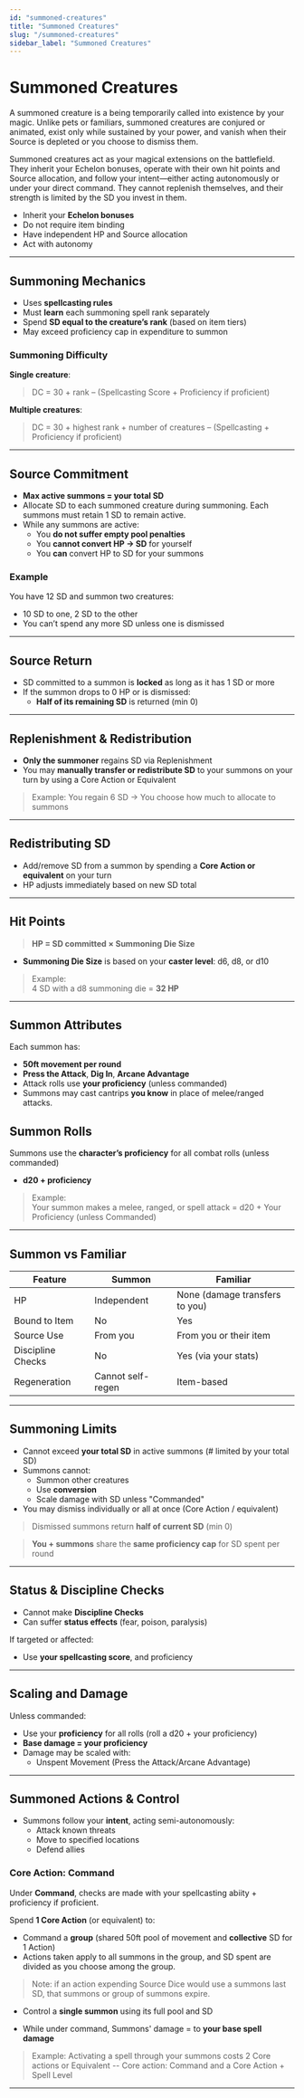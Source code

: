 ```yaml
---
id: "summoned-creatures"
title: "Summoned Creatures"
slug: "/summoned-creatures"
sidebar_label: "Summoned Creatures"
---
```


# Summoned Creatures

A summoned creature is a being temporarily called into existence by your magic. Unlike pets or familiars, summoned creatures are conjured or animated, exist only while sustained by your power, and vanish when their Source is depleted or you choose to dismiss them.

Summoned creatures act as your magical extensions on the battlefield. They inherit your Echelon bonuses, operate with their own hit points and Source allocation, and follow your intent—either acting autonomously or under your direct command. They cannot replenish themselves, and their strength is limited by the SD you invest in them.

- Inherit your **Echelon bonuses**
- Do not require item binding
- Have independent HP and Source allocation
- Act with autonomy

---

## Summoning Mechanics

- Uses **spellcasting rules**
- Must **learn** each summoning spell rank separately
- Spend **SD equal to the creature’s rank** (based on item tiers)
- May exceed proficiency cap in expenditure to summon 

### Summoning Difficulty

**Single creature**:
> DC = 30 + rank – (Spellcasting Score + Proficiency if proficient)

**Multiple creatures**:
> DC = 30 + highest rank + number of creatures – (Spellcasting + Proficiency if proficient)

---

## Source Commitment

- **Max active summons = your total SD**
- Allocate SD to each summoned creature during summoning. Each summons must retain 1 SD to remain active.
- While any summons are active:
  - You **do not suffer empty pool penalties**
  - You **cannot convert HP → SD** for yourself
  - You **can** convert HP to SD for your summons

### Example

You have 12 SD and summon two creatures:
- 10 SD to one, 2 SD to the other  
- You can’t spend any more SD unless one is dismissed

---

## Source Return

- SD committed to a summon is **locked** as long as it has 1 SD or more
- If the summon drops to 0 HP or is dismissed:
  - **Half of its remaining SD** is returned (min 0)

---

## Replenishment & Redistribution

- **Only the summoner** regains SD via Replenishment
- You may **manually transfer or redistribute SD** to your summons on your turn by using a Core Action or Equivalent

> Example: You regain 6 SD → You choose how much to allocate to summons

---

## Redistributing SD

- Add/remove SD from a summon by spending a **Core Action or equivalent** on your turn
- HP adjusts immediately based on new SD total

---

## Hit Points

> **HP = SD committed × Summoning Die Size**

- **Summoning Die Size** is based on your **caster level**: d6, d8, or d10

> Example:  
4 SD with a d8 summoning die = **32 HP**

---

## Summon Attributes

Each summon has:

- **50ft movement per round**
- **Press the Attack**, **Dig In**, **Arcane Advantage**
- Attack rolls use **your proficiency** (unless commanded)
- Summons may cast cantrips **you know** in place of melee/ranged attacks.

## Summon Rolls

Summons use the **character’s proficiency** for all combat rolls (unless commanded)

- **d20 + proficiency**  

> Example:  
> Your summon makes a melee, ranged, or spell attack = d20 + Your Proficiency (unless Commanded)

---

## Summon vs Familiar

| Feature              | Summon               | Familiar              |
|----------------------|----------------------|------------------------|
| HP                   | Independent           | None (damage transfers to you) |
| Bound to Item        | No                    | Yes                   |
| Source Use           | From you              | From you or their item |
| Discipline Checks    | No                    | Yes (via your stats)  |
| Regeneration         | Cannot self-regen     | Item-based            |

---

## Summoning Limits

- Cannot exceed **your total SD** in active summons (# limited by your total SD)
- Summons cannot:
  - Summon other creatures
  - Use **conversion**
  - Scale damage with SD unless "Commanded"
- You may dismiss individually or all at once (Core Action / equivalent)

> Dismissed summons return **half of current SD** (min 0)

> **You + summons** share the **same proficiency cap** for SD spent per round

---

## Status & Discipline Checks

- Cannot make **Discipline Checks**
- Can suffer **status effects** (fear, poison, paralysis)

If targeted or affected:
- Use **your spellcasting score**, and proficiency

---

## Scaling and Damage

Unless commanded:

- Use your **proficiency** for all rolls (roll a d20 + your proficiency)
- **Base damage = your proficiency**
- Damage may be scaled with:
  - Unspent Movement (Press the Attack/Arcane Advantage)

---

## Summoned Actions & Control

- Summons follow your **intent**, acting semi-autonomously:
  - Attack known threats
  - Move to specified locations
  - Defend allies

### Core Action: Command

Under **Command**, checks are made with your spellcasting abiity + proficiency if proficient.

Spend **1 Core Action** (or equivalent) to:

- Command a **group** (shared 50ft pool of movement and **collective** SD for 1 Action) 
- Actions taken apply to all summons in the group, and SD spent are divided as you choose among the group.
> Note: if an action expending Source Dice would use a summons last SD, that summons or group of summons expire.

- Control a **single summon** using its full pool and SD

- While under command, Summons' damage = to **your base spell damage**

> Example: Activating a spell through your summons costs 2 Core actions or Equivalent -- Core action: Command and a Core Action + Spell Level 

---




